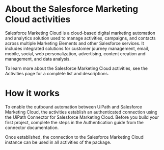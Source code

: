 ﻿# About the Salesforce Marketing Cloud activities

Salesforce Marketing Cloud is a cloud-based digital marketing automation and analytics solution used to manage activities, campaigns, and contacts across multiple Marketing Elements and other Salesforce services. It includes integrated solutions for customer journey management, email, mobile, social, web personalization, advertising, content creation and management, and data analysis.



To learn more about the Salesforce Marketing Cloud activities, see the Activities page for a complete list and descriptions.

# How it works

To enable the outbound automation between UiPath and Salesforce Marketing Cloud, the activities establish an authenticated connection using the UiPath Connector for Salesforce Marketing Cloud. Before you build your first project, complete the steps in the Authentication guide from the connector documentation.

Once established, the connection to the Salesforce Marketing Cloud instance can be used in all activities of the package.

